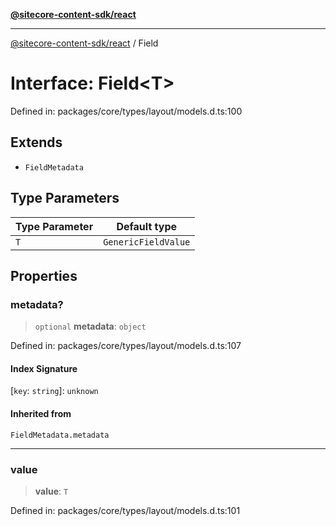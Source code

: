 [**@sitecore-content-sdk/react**](../README.md)

***

[@sitecore-content-sdk/react](../README.md) / Field

# Interface: Field\<T\>

Defined in: packages/core/types/layout/models.d.ts:100

## Extends

- `FieldMetadata`

## Type Parameters

| Type Parameter | Default type |
| ------ | ------ |
| `T` | `GenericFieldValue` |

## Properties

### metadata?

> `optional` **metadata**: `object`

Defined in: packages/core/types/layout/models.d.ts:107

#### Index Signature

\[`key`: `string`\]: `unknown`

#### Inherited from

`FieldMetadata.metadata`

***

### value

> **value**: `T`

Defined in: packages/core/types/layout/models.d.ts:101
